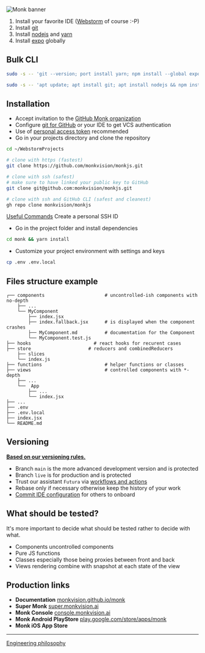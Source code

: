 ![Monk banner](https://raw.githubusercontent.com/monkvision/monkjs/main/assets/banner.png)

1. Install your favorite IDE ([Webstorm](https://www.jetbrains.com/fr-fr/webstorm/) of course :-P)
2. Install [git](https://git-scm.com/book/en/v2/Getting-Started-Installing-Git)
3. Install [nodejs](https://nodejs.org/en/download/) and [yarn](https://classic.yarnpkg.com/en/docs/install)
4. Install [expo](https://docs.expo.dev) globally

## Bulk CLI

``` bash
sudo -s -- 'git --version; port install yarn; npm install --global expo-cli'
```

``` bash
sudo -s -- 'apt update; apt install git; apt install nodejs && npm install --global yarn; npm install --global expo-cli'
```

## Installation

- Accept invitation to the [GitHub Monk organization](https://github.com/monkvision)
- Configure [git for GitHub](https://git-scm.com/book/en/v2/GitHub-Account-Setup-and-Configuration) or your IDE to get VCS authentication
- Use of [personal access token](https://docs.github.com/en/github/authenticating-to-github/keeping-your-account-and-data-secure/creating-a-personal-access-token) recommended
- Go in your projects directory and clone the repository

``` bash
cd ~/WebstormProjects

# clone with https (fastest)
git clone https://github.com/monkvision/monkjs.git

# clone with ssh (safest)
# make sure to have linked your public key to GitHub
git clone git@github.com:monkvision/monkjs.git

# clone with ssh and GitHub CLI (safest and cleanest)
gh repo clone monkvision/monkjs
```

[Useful Commands](https://www.notion.so/Useful-Commands-84a07afcdc7f45d2bb68f6ff5a16ca43) Create a personal SSH ID

- Go in the project folder and install dependencies

``` bash
cd monk && yarn install
```

- Customize your project environment with settings and keys

``` bash
cp .env .env.local
```

## Files structure example

```
┌── components                      # uncontrolled-ish components with no-depth
    ├── ...
    └── MyComponent
        ├── index.jsx
        ├── index.fallback.jsx      # is displayed when the component crashes
        ├── MyComponent.md          # documentation for the Component
        └── MyComponent.test.js
├── hooks                       # react hooks for recurent cases
├── store                     # reducers and combinedReducers
    ├── slices
    └── index.js
├── functions                       # helper functions or classes
├── views                           # controlled components with *-depth
    ├── ...
    └──  App
        ├── ...
        └── index.jsx
├── ...
├── .env
├── .env.local
├── index.jsx
└── README.md
```

## Versioning

**[Based on our versioning rules.](https://www.notion.so/Versioning-2dc3113c8e6340f6bd45bdd97f303602)**

- Branch `main` is the more advanced development version and is protected
- Branch `live` is for production and is protected
- Trust our assistant `Futura` via [workflows and actions](https://docs.github.com/en/actions)
- Rebase only if necessary otherwise keep the history of your work
- [Commit IDE configuration](https://stackoverflow.com/questions/116121/should-i-keep-my-project-files-under-version-control/119377#119377) for others to onboard

## What should be tested?

It's more important to decide what should be tested rather to decide with what.

- Components uncontrolled components
- Pure JS functions
- Classes especially those being proxies between front and back
- Views rendering combine with snapshot at each state of the view

## Production links

- **Documentation** [monkvision.github.io/monk](https://monkvision.github.io/monk)
- **Super Monk** [super.monkvision.ai](https://super.monkvision.ai/)
- **Monk Console** [console.monkvision.ai](https://super.monkvision.ai/)
- **Monk Android PlayStore** [play.google.com/store/apps/monk](https://play.google.com/store/apps/details?id=com.monk&gl=FR)
- **Monk iOS App Store**

---

[Engineering philosophy](https://www.notion.so/Engineering-philosophy-0e7adc34dd27446b979f897b87c38703)

